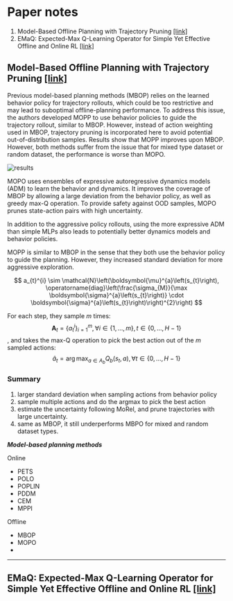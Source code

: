 # Paper notes  

1. Model-Based Offline Planning with Trajectory Pruning [[link]](https://arxiv.org/pdf/2105.07351.pdf)
2. EMaQ: Expected-Max Q-Learning Operator for Simple Yet Effective Offline and Online RL [[link]](http://proceedings.mlr.press/v139/ghasemipour21a/ghasemipour21a.pdf)

## Model-Based Offline Planning with Trajectory Pruning [[link]](https://arxiv.org/pdf/2105.07351.pdf)

Previous model-based planning methods (MBOP) relies on the learned behavior policy for trajectory rollouts, which could be too restrictive and may lead to suboptimal offline-planning performance. To address this issue, the authors developed MOPP to use behavior policies to guide the trajectory rollout, similar to MBOP. However, instead of action weighting used in MBOP, trajectory pruning is incorporated here to avoid potential out-of-distribution samples. Results show that MOPP improves upon MBOP. However, both methods suffer from the issue that for mixed type dataset or random dataset, the performance is worse than MOPO.  

![results](https://cdn.mathpix.com/snip/images/WX6g2uesVY7JW3d3dY6VG6Y7QpCx2ktfjLEDSgyzOsI.original.fullsize.png)

MOPO uses ensembles of expressive autoregressive dynamics models (ADM) to learn the behavior and dynamics. It improves the coverage of MBOP by allowing a large deviation from the behavior policy, as well as greedy max-Q operation. To provide safety against OOD samples, MOPO prunes state-action pairs with high uncertainty.  

In addition to the aggressive policy rollouts, using the more expressive ADM than simple MLPs also leads to potentially better dynamics models and behavior policies.  

MOPP is similar to MBOP in the sense that they both use the behavior policy to guide the planning. However, they increased standard deviation for more aggressive exploration.

$$
a_{t}^{i} \sim \mathcal{N}\left(\boldsymbol{\mu}^{a}\left(s_{t}\right), \operatorname{diag}\left(\frac{\sigma_{M}}{\max \boldsymbol{\sigma}^{a}\left(s_{t}\right)} \cdot \boldsymbol{\sigma}^{a}\left(s_{t}\right)\right)^{2}\right)
$$

For each step, they sample $m$ times:
$$
\boldsymbol{A}_{t}=\left\{a_{t}^{i}\right\}_{i=1}^{m}, \forall i \in\{1, \ldots, m\}, t \in\{0, \ldots, H-1\}
$$, 
and takes the max-Q operation to pick the best action out of the $m$ sampled actions:
$$
\hat{a}_{t}=\arg \max _{a \in A_{b}} Q_{b}\left(s_{t}, a\right), \forall t \in\{0, \ldots, H-1\}
$$

### Summary

1. larger standard deviation when sampling actions from behavior policy  
2. sample multiple actions and do the argmax to pick the best action  
3. estimate the uncertainty following MoRel, and prune trajectories with large uncertainty. 
4. same as MBOP, it still underperforms MBPO for mixed and random dataset types. 

***Model-based planning methods***  

Online

* PETS
* POLO
* POPLIN
* PDDM
* CEM
* MPPI

Offline

* MBOP
* MOPO  
* 
----
## EMaQ: Expected-Max Q-Learning Operator for Simple Yet Effective Offline and Online RL [[link]](http://proceedings.mlr.press/v139/ghasemipour21a/ghasemipour21a.pdf)  

